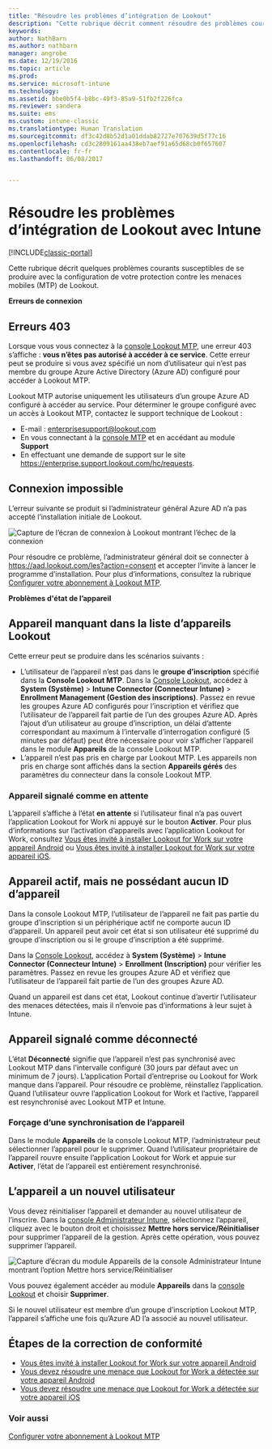 ```yaml
---
title: "Résoudre les problèmes d’intégration de Lookout"
description: "Cette rubrique décrit comment résoudre des problèmes courants liés à l’intégration de Lookout"
keywords: 
author: NathBarn
ms.author: nathbarn
manager: angrobe
ms.date: 12/19/2016
ms.topic: article
ms.prod: 
ms.service: microsoft-intune
ms.technology: 
ms.assetid: bbe0b5f4-b8bc-49f3-85a9-51fb2f226fca
ms.reviewer: sandera
ms.suite: ems
ms.custom: intune-classic
ms.translationtype: Human Translation
ms.sourcegitcommit: df3c42d8b52d1a01ddab82727e707639d5f77c16
ms.openlocfilehash: cd3c2809161aa438eb7aef91a65d68cb0f657607
ms.contentlocale: fr-fr
ms.lasthandoff: 06/08/2017


---
```


# <a name="troubleshoot-lookout-integration-with-intune"></a>Résoudre les problèmes d’intégration de Lookout avec Intune

[!INCLUDE[classic-portal](../includes/classic-portal.md)]

Cette rubrique décrit quelques problèmes courants susceptibles de se produire avec la configuration de votre protection contre les menaces mobiles (MTP) de Lookout.

**Erreurs de connexion**

## <a name="403-errors"></a>Erreurs 403
Lorsque vous vous connectez à la [console Lookout MTP](https://aad.lookout.com), une erreur 403 s’affiche : **vous n’êtes pas autorisé à accéder à ce service**. Cette erreur peut se produire si vous avez spécifié un nom d’utilisateur qui n’est pas membre du groupe Azure Active Directory (Azure AD) configuré pour accéder à Lookout MTP.

Lookout MTP autorise uniquement les utilisateurs d’un groupe Azure AD configuré à accéder au service. Pour déterminer le groupe configuré avec un accès à Lookout MTP, contactez le support technique de Lookout :

* E-mail : enterprisesupport@lookout.com
* En vous connectant à la [console MTP](http://aad.lookout.com) et en accédant au module **Support**
* En effectuant une demande de support sur le site https://enterprise.support.lookout.com/hc/requests.

## <a name="unable-to-sign-in"></a>Connexion impossible
L’erreur suivante se produit si l’administrateur général Azure AD n’a pas accepté l’installation initiale de Lookout.

![Capture de l’écran de connexion à Lookout montrant l’échec de la connexion](../media/mtp/lookout-mtp-consent-not-accepted-error.png)

Pour résoudre ce problème, l’administrateur général doit se connecter à https://aad.lookout.com/les?action=consent et accepter l’invite à lancer le programme d’installation. Pour plus d’informations, consultez la rubrique [Configurer votre abonnement à Lookout MTP](../deploy-use/setup-your-lookout-mtd-subscription.md).

**Problèmes d'état de l’appareil**

## <a name="device-missing-from-lookout-device-list"></a>Appareil manquant dans la liste d’appareils Lookout

Cette erreur peut se produire dans les scénarios suivants :
* L’utilisateur de l’appareil n’est pas dans le **groupe d’inscription** spécifié dans la **Console Lookout MTP**.  Dans la [Console Lookout](http://aad.lookout.com), accédez à **System (Système)** > **Intune Connector (Connecteur Intune)** > **Enrollment Management (Gestion des inscriptions)**.  Passez en revue les groupes Azure AD configurés pour l’inscription et vérifiez que l’utilisateur de l’appareil fait partie de l’un des groupes Azure AD.  Après l’ajout d’un utilisateur au groupe d’inscription, un délai d’attente correspondant au maximum à l’intervalle d’interrogation configuré (5 minutes par défaut) peut être nécessaire pour voir s’afficher l’appareil dans le module **Appareils** de la console Lookout MTP.
* L’appareil n’est pas pris en charge par Lookout MTP.  Les appareils non pris en charge sont affichés dans la section **Appareils gérés** des paramètres du connecteur dans la console Lookout MTP.

### <a name="device-reported-as-pending"></a>Appareil signalé comme **en attente**

L’appareil s’affiche à l’état **en attente** si l’utilisateur final n’a pas ouvert l’application Lookout for Work ni appuyé sur le bouton **Activer**. Pour plus d’informations sur l’activation d’appareils avec l’application Lookout for Work, consultez [Vous êtes invité à installer Lookout for Work sur votre appareil Android](http://docs.microsoft.com/intune-user-help/you-are-prompted-to-install-lookout-for-work-android) ou [Vous êtes invité à installer Lookout for Work sur votre appareil iOS](https://docs.microsoft.com/intune-user-help/you-are-prompted-to-install-lookout-for-work-ios).

## <a name="device-whos-active-but-has-no-device-id"></a>Appareil actif, mais ne possédant aucun ID d’appareil
Dans la console Lookout MTP, l’utilisateur de l’appareil ne fait pas partie du groupe d’inscription si un périphérique actif ne comporte aucun ID d’appareil. Un appareil peut avoir cet état si son utilisateur été supprimé du groupe d’inscription ou si le groupe d’inscription a été supprimé.

Dans la [Console Lookout](http://aad.lookout.com), accédez à **System (Système)** > **Intune Connector (Connecteur Intune)** > **Enrollment (Inscription)** pour vérifier les paramètres.  Passez en revue les groupes Azure AD et vérifiez que l’utilisateur de l’appareil fait partie de l’un des groupes Azure AD.

Quand un appareil est dans cet état, Lookout continue d’avertir l’utilisateur des menaces détectées, mais il n’envoie pas d’informations à leur sujet à Intune.

## <a name="device-reported-as-disconnected"></a>Appareil signalé comme **déconnecté**

L’état **Déconnecté** signifie que l’appareil n’est pas synchronisé avec Lookout MTP dans l’intervalle configuré (30 jours par défaut avec un minimum de 7 jours). L’application Portail d’entreprise ou Lookout for Work manque dans l’appareil. Pour résoudre ce problème, réinstallez l’application. Quand l’utilisateur ouvre l’application Lookout for Work et l’active, l’appareil est resynchronisé avec Lookout MTP et Intune.

### <a name="forcing-a-device-sync"></a>Forçage d’une synchronisation de l’appareil
Dans le module **Appareils** de la console Lookout MTP, l’administrateur peut sélectionner l’appareil pour le supprimer.   Quand l’utilisateur propriétaire de l’appareil rouvre ensuite l’application Lookout for Work et appuie sur **Activer**, l’état de l’appareil est entièrement resynchronisé.

## <a name="device-has-a-new-user"></a>L’appareil a un nouvel utilisateur
Vous devez réinitialiser l’appareil et demander au nouvel utilisateur de l’inscrire.  Dans la [console Administrateur Intune](https://manage.microsoft.com), sélectionnez l’appareil, cliquez avec le bouton droit et choisissez **Mettre hors service/Réinitialiser** pour supprimer l’appareil de la gestion. Après cette opération, vous pouvez supprimer l’appareil.

![Capture d’écran du module Appareils de la console Administrateur Intune montrant l’option Mettre hors service/Réinitialiser](../media/mtp/mtp-retire-device-intune-console.png)

Vous pouvez également accéder au module **Appareils** dans la [console Lookout](http://aad.lookout.com) et choisir **Supprimer**.

Si le nouvel utilisateur est membre d’un groupe d’inscription Lookout MTP, l’appareil s’affiche une fois qu’Azure AD l’a associé au nouvel utilisateur.

## <a name="compliance-remediation-workflows"></a>Étapes de la correction de conformité
- [Vous êtes invité à installer Lookout for Work sur votre appareil Android]( http://docs.microsoft.com/intune-user-help/you-are-prompted-to-install-lookout-for-work-android)
- [Vous devez résoudre une menace que Lookout for Work a détectée sur votre appareil Android](http://docs.microsoft.com/intune-user-help/you-need-to-resolve-a-threat-found-by-lookout-for-work-android)
- [Vous devez résoudre une menace que Lookout for Work a détectée sur votre appareil iOS](https://docs.microsoft.com/intune-user-help/you-need-to-resolve-a-threat-found-by-lookout-for-work-ios)


### <a name="see-also"></a>Voir aussi
[Configurer votre abonnement à Lookout MTP](/intune-classic/deploy-use/set-up-your-subscription-with-lookout-mtp)


